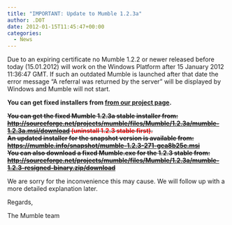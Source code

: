 ```yaml
---
title: "IMPORTANT: Update to Mumble 1.2.3a"
author: .D0T
date: 2012-01-15T11:45:47+00:00
categories:
  - News
---
```


Due to an expiring certificate no Mumble 1.2.2 or newer released before today (15.01.2012) will work on the Windows
Platform after 15 January 2012 11:36:47 GMT. If such an outdated Mumble is launched after that date the error message
&#8220;A referral was returned by the server&#8221; will be displayed by Windows and Mumble will not start.

**You can get fixed installers from [from our project page][1].**

<del datetime="2012-11-11T20:38:59+00:00"><strong>You can get the fixed Mumble 1.2.3a stable installer from:<br />
<a href="http://sourceforge.net/projects/mumble/files/Mumble/1.2.3a/mumble-1.2.3a.msi/download">http://sourceforge.net/projects/mumble/files/Mumble/1.2.3a/mumble-1.2.3a.msi/download</a> <span style="color: #ff0000;">(uninstall
1.2.3 stable first).</span><br /> An updated installer for the snapshot version is available from:
<a href="https://mumble.info/snapshot/mumble-1.2.3-271-gca8b25c.msi">https://mumble.info/snapshot/mumble-1.2.3-271-gca8b25c.msi</a><br />
You can also download a fixed Mumble.exe for the 1.2.3 stable from:
<a href="http://sourceforge.net/projects/mumble/files/Mumble/1.2.3a/mumble-1.2.3-resigned-binary.zip/download">http://sourceforge.net/projects/mumble/files/Mumble/1.2.3a/mumble-1.2.3-resigned-binary.zip/download</a></strong></del>

We are sorry for the inconvenience this may cause. We will follow up with a more detailed explanation later.

Regards,

The Mumble team

[1]: https://mumble.info
